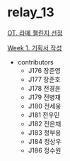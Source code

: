 # relay_13

[OT. 라떼 챌린지 선정]('https://github.com/boostcamp-2020/relay_13/blob/master/0727_latteishorse.md')

[Week 1. 기획서 작성]('https://github.com/boostcamp-2020/relay_13/blob/master/0731_manrian.md')
- contributors
  - J176 장준영
  - J177 장준호
  - J178 전경윤
  - J179 전병재
  - J180 전세웅
  - J181 전우민
  - J182 전은채
  - J183 정부용
  - J184 정상우
  - J186 정수원

